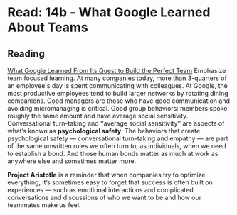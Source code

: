 # Read: 14b - What Google Learned About Teams

## Reading

[What Google Learned From Its Quest to Build the Perfect Team](https://www.google.com/amp/mobile.nytimes.com/2016/02/28/magazine/what-google-learned-from-its-quest-to-build-the-perfect-team.amp.html)
Emphasize team focused learning. At many companies today, more than 3-quarters of an employee's day is spent communicating with colleagues. At Google, the most productive employees tend to build larger networks by rotating dining companions. Good managers are those who have good communication and avoiding micromanaging is critical. Good group behaviors: members spoke roughly the same amount and have average social sensitivity. Conversational turn-taking and ‘‘average social sensitivity’’ are aspects of what’s known as **psychological safety**. The behaviors that create psychological safety — conversational turn-taking and empathy — are part of the same unwritten rules we often turn to, as individuals, when we need to establish a bond. And those human bonds matter as much at work as anywhere else and sometimes matter more.

**Project Aristotle** is a reminder that when companies try to optimize everything, it’s sometimes easy to forget that success is often built on experiences — such as emotional interactions and complicated conversations and discussions of who we want to be and how our teammates make us feel.
